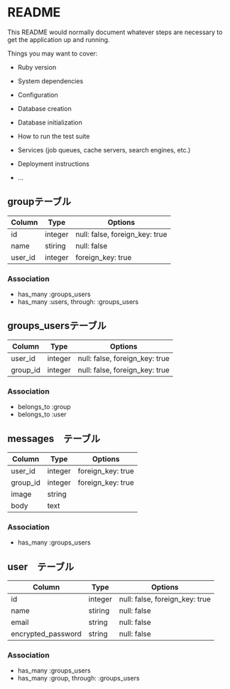 # README

This README would normally document whatever steps are necessary to get the
application up and running.

Things you may want to cover:

* Ruby version

* System dependencies

* Configuration

* Database creation

* Database initialization

* How to run the test suite

* Services (job queues, cache servers, search engines, etc.)

* Deployment instructions

* ...


## groupテーブル

|Column|Type|Options|
|------|----|-------|
|id|integer|null: false, foreign_key: true|
|name|stiring|null: false|
|user_id|integer| foreign_key: true|

### Association
- has_many :groups_users
- has_many :users, through: :groups_users

## groups_usersテーブル

|Column|Type|Options|
|------|----|-------|
|user_id|integer|null: false, foreign_key: true|
|group_id|integer|null: false, foreign_key: true|

### Association
- belongs_to :group
- belongs_to :user

## messages　テーブル
|Column|Type|Options|
|------|----|-------|
|user_id|integer| foreign_key: true|
|group_id|integer|foreign_key: true|
|image|string|
|body|text|

### Association
- has_many :groups_users

## user　テーブル
|Column|Type|Options|
|------|----|-------|
|id|integer|null: false, foreign_key: true|
|name|stiring|null: false|
|email|string|null: false|
|encrypted_password|string|null: false|

### Association
- has_many :groups_users
- has_many :group, through: :groups_users

